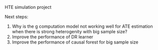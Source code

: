HTE simulation project

Next steps:
1. Why is the g computation model not working well for ATE estimation when there is strong heterogenity with big sample size?
2. Improve the performance of DR learner
3. Improve the performance of causal forest for big sample size